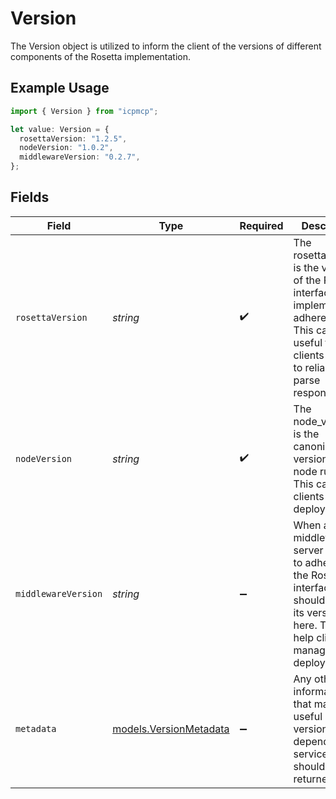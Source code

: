 # Version

The Version object is utilized to inform the client of the versions of different components of the Rosetta implementation.

## Example Usage

```typescript
import { Version } from "icpmcp";

let value: Version = {
  rosettaVersion: "1.2.5",
  nodeVersion: "1.0.2",
  middlewareVersion: "0.2.7",
};
```

## Fields

| Field                                                                                                                                                          | Type                                                                                                                                                           | Required                                                                                                                                                       | Description                                                                                                                                                    | Example                                                                                                                                                        |
| -------------------------------------------------------------------------------------------------------------------------------------------------------------- | -------------------------------------------------------------------------------------------------------------------------------------------------------------- | -------------------------------------------------------------------------------------------------------------------------------------------------------------- | -------------------------------------------------------------------------------------------------------------------------------------------------------------- | -------------------------------------------------------------------------------------------------------------------------------------------------------------- |
| `rosettaVersion`                                                                                                                                               | *string*                                                                                                                                                       | :heavy_check_mark:                                                                                                                                             | The rosetta_version is the version of the Rosetta interface the implementation adheres to. This can be useful for clients looking to reliably parse responses. | 1.2.5                                                                                                                                                          |
| `nodeVersion`                                                                                                                                                  | *string*                                                                                                                                                       | :heavy_check_mark:                                                                                                                                             | The node_version is the canonical version of the node runtime. This can help clients manage deployments.                                                       | 1.0.2                                                                                                                                                          |
| `middlewareVersion`                                                                                                                                            | *string*                                                                                                                                                       | :heavy_minus_sign:                                                                                                                                             | When a middleware server is used to adhere to the Rosetta interface, it should return its version here. This can help clients manage deployments.              | 0.2.7                                                                                                                                                          |
| `metadata`                                                                                                                                                     | [models.VersionMetadata](../models/versionmetadata.md)                                                                                                         | :heavy_minus_sign:                                                                                                                                             | Any other information that may be useful about versioning of dependent services should be returned here.                                                       |                                                                                                                                                                |